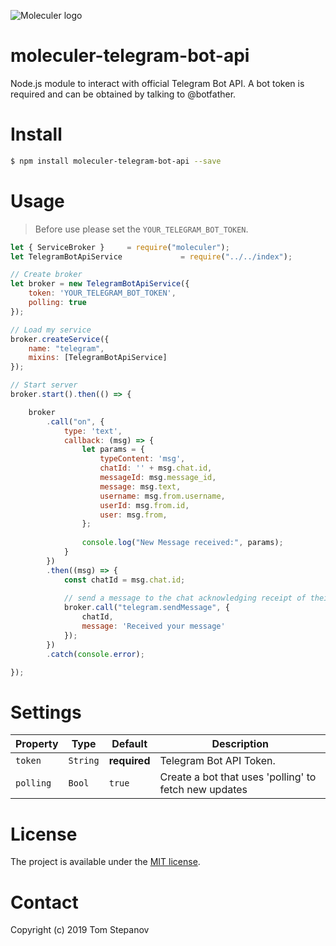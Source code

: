 ![Moleculer logo](http://moleculer.services/images/banner.png)

# moleculer-telegram-bot-api 

Node.js module to interact with official Telegram Bot API. A bot token is required and can be obtained by talking to @botfather.

# Install

```bash
$ npm install moleculer-telegram-bot-api --save
```

# Usage

> Before use please set the `YOUR_TELEGRAM_BOT_TOKEN`.

```js
let { ServiceBroker }     = require("moleculer");
let TelegramBotApiService             = require("../../index");

// Create broker
let broker = new TelegramBotApiService({
    token: 'YOUR_TELEGRAM_BOT_TOKEN',
    polling: true
});

// Load my service
broker.createService({
    name: "telegram",
    mixins: [TelegramBotApiService]
});

// Start server
broker.start().then(() => {

    broker
        .call("on", {
            type: 'text',
            callback: (msg) => {
                let params = {
                    typeContent: 'msg',
                    chatId: '' + msg.chat.id,
                    messageId: msg.message_id,
                    message: msg.text,
                    username: msg.from.username,
                    userId: msg.from.id,
                    user: msg.from,
                };
                        
                console.log("New Message received:", params);
            }
        })
        .then((msg) => {
            const chatId = msg.chat.id;
              
            // send a message to the chat acknowledging receipt of their message
            broker.call("telegram.sendMessage", {
                chatId, 
                message: 'Received your message'
            });
        })
        .catch(console.error);

});
```

# Settings

<!-- AUTO-CONTENT-START:SETTINGS -->
| Property | Type | Default | Description |
| -------- | ---- | ------- | ----------- |
| `token` | `String` | **required** | Telegram Bot API Token. |
| `polling` | `Bool` | `true` | Create a bot that uses 'polling' to fetch new updates |

<!-- AUTO-CONTENT-END:SETTINGS -->

<!-- AUTO-CONTENT-TEMPLATE:SETTINGS
| Property | Type | Default | Description |
| -------- | ---- | ------- | ----------- |
{{#each this}}
| `{{name}}` | {{type}} | {{defaultValue}} | {{description}} |
{{/each}}
{{^this}}
*No settings.*
{{/this}}

-->

# License
The project is available under the [MIT license](https://tldrlegal.com/license/mit-license).

# Contact
Copyright (c) 2019 Tom Stepanov
